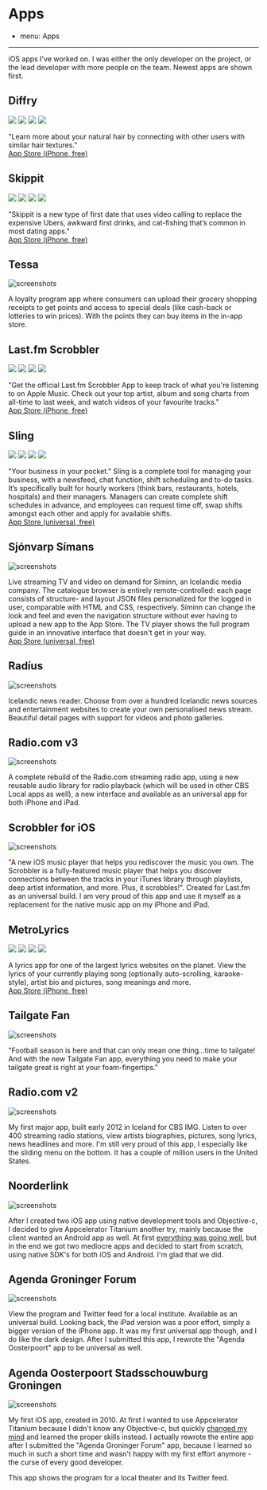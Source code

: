 # Apps
- menu: Apps
---------------------

iOS apps I've worked on. I was either the only developer on the project, or the lead developer with more people on the team. Newest apps are shown first.


## Diffry
<div class="screenshots">
<span><img src="/apps/diffry_1.jpg" /></span>
<span><img src="/apps/diffry_2.jpg" /></span>
<span><img src="/apps/diffry_3.jpg" /></span>
<span><img src="/apps/diffry_4.jpg" /></span>
</div>

"Learn more about your natural hair by connecting with other users with similar hair textures."  
[App Store (iPhone, free)](https://apps.apple.com/nl/app/diffry/id1459623608?l=en)


## Skippit
<div class="screenshots">
<span><img src="/apps/skippit_1.jpg" /></span>
<span><img src="/apps/skippit_2.jpg" /></span>
<span><img src="/apps/skippit_3.jpg" /></span>
<span><img src="/apps/skippit_4.jpg" /></span>
</div>

"Skippit is a new type of first date that uses video calling to replace the expensive Ubers, awkward first drinks, and cat-fishing that’s common in most dating apps."  
[App Store (iPhone, free)](https://apps.apple.com/us/app/skippit/id1475092571?ls=1)


## Tessa
![screenshots](/apps/tessa.png)

A loyalty program app where consumers can upload their grocery shopping receipts to get points and access to special deals (like cash-back or lotteries to win prices). With the points they can buy items in the in-app store.  


## Last.fm Scrobbler
<div class="screenshots">
<span><img src="/apps/lastfm_1.jpg" /></span>
<span><img src="/apps/lastfm_2.jpg" /></span>
<span><img src="/apps/lastfm_3.jpg" /></span>
<span><img src="/apps/lastfm_4.jpg" /></span>
</div>

"Get the official Last.fm Scrobbler App to keep track of what you're listening to on Apple Music. Check out your top artist, album and song charts from all-time to last week, and watch videos of your favourite tracks."  
[App Store (iPhone, free)](https://itunes.apple.com/us/app/last-fm-scrobbler/id1188681944?ls=1&mt=8)


## Sling
<div class="screenshots">
<span><img src="/apps/sling_1.jpg" /></span>
<span><img src="/apps/sling_2.jpg" /></span>
<span><img src="/apps/sling_3.jpg" /></span>
<span><img src="/apps/sling_4.jpg" /></span>
</div>

"Your business in your pocket." Sling is a complete tool for managing your business, with a newsfeed, chat function, shift scheduling and to-do tasks. It’s specifically built for hourly workers (think bars, restaurants, hotels, hospitals) and their managers. Managers can create complete shift schedules in advance, and employees can request time off, swap shifts amongst each other and apply for available shifts.  
[App Store (universal, free)](https://itunes.apple.com/us/app/sling-stay-in-sync-your-team/id922995624?mt=8)


## Sjónvarp Símans
![screenshots](/apps/sjonvarp.png)

Live streaming TV and video on demand for Síminn, an Icelandic media company. The catalogue browser is entirely remote-controlled: each page consists of structure- and layout JSON files personalized for the logged in user, comparable with HTML and CSS, respectively. Síminn can change the look and feel and even the navigation structure without ever having to upload a new app to the App Store. The TV player shows the full program guide in an innovative interface that doesn't get in your way.  
[App Store (universal, free)](https://itunes.apple.com/app/sjonvarp-simans/id724740942?mt=8)


## Radíus
![screenshots](/apps/radius.png)

Icelandic news reader. Choose from over a hundred Icelandic news sources and entertainment websites to create your own personalised news stream. Beautiful detail pages with support for videos and photo galleries.


## Radio.com v3
![screenshots](/apps/radio3.png)

A complete rebuild of the Radio.com streaming radio app, using a new reusable audio library for radio playback (which will be used in other CBS Local apps as well), a new interface and available as an universal app for both iPhone and iPad.


## Scrobbler for iOS
![screenshots](/apps/scrobbler.png)

"A new iOS music player that helps you rediscover the music you own. The Scrobbler is a fully-featured music player that helps you discover connections between the tracks in your iTunes library through playlists, deep artist information, and more. Plus, it scrobbles!". Created for Last.fm as an universal build. I am very proud of this app and use it myself as a replacement for the native music app on my iPhone and iPad.


## MetroLyrics
<div class="screenshots">
<span><img src="/apps/metrolyrics_1.jpg" /></span>
<span><img src="/apps/metrolyrics_2.jpg" /></span>
<span><img src="/apps/metrolyrics_3.jpg" /></span>
<span><img src="/apps/metrolyrics_4.jpg" /></span>
</div>

A lyrics app for one of the largest lyrics websites on the planet. View the lyrics of your currently playing song (optionally auto-scrolling, karaoke-style), artist bio and pictures, song meanings and more.  
[App Store (iPhone, free)](https://itunes.apple.com/app/metrolyrics/id547825550)


## Tailgate Fan
![screenshots](/apps/tailgate.png)

"Football season is here and that can only mean one thing...time to tailgate! And with the new Tailgate Fan app, everything you need to make your tailgate great is right at your foam-fingertips."


## Radio.com v2
![screenshots](/apps/radio2.jpg)

My first major app, built early 2012 in Iceland for CBS IMG. Listen to over 400 streaming radio stations, view artists biographies, pictures, song lyrics, news headlines and more. I'm still very proud of this app, I especially like the sliding menu on the bottom. It has a couple of million users in the United States.


## Noorderlink
![screenshots](/apps/noorderlink.png)

After I created two iOS app using native development tools and Objective-c, I decided to give Appcelerator Titanium another try, mainly because the client wanted an Android app as well. At first [everything was going well](/articles/2010/once-again-i-turn-appcelerator/), but in the end we got two mediocre apps and decided to start from scratch, using native SDK's for both iOS and Android. I'm glad that we did.


## Agenda Groninger Forum
![screenshots](/apps/forum.png)

View the program and Twitter feed for a local institute. Available as an universal build. Looking back, the iPad version was a poor effort, simply a bigger version of the iPhone app. It was my first universal app though, and I do like the dark design. After I submitted this app, I rewrote the "Agenda Oosterpoort" app to be universal as well.


## Agenda Oosterpoort Stadsschouwburg Groningen
![screenshots](/apps/oosterpoort.png)

My first iOS app, created in 2010. At first I wanted to use Appcelerator Titanium because I didn't know any Objective-c, but quickly [changed my mind](/articles/2010/getting-started-iphone-app-development/) and learned the proper skills instead. I actually rewrote the entire app after I submitted the "Agenda Groninger Forum" app, because I learned so much in such a short time and wasn't happy with my first effort anymore - the curse of every good developer.

This app shows the program for a local theater and its Twitter feed.

